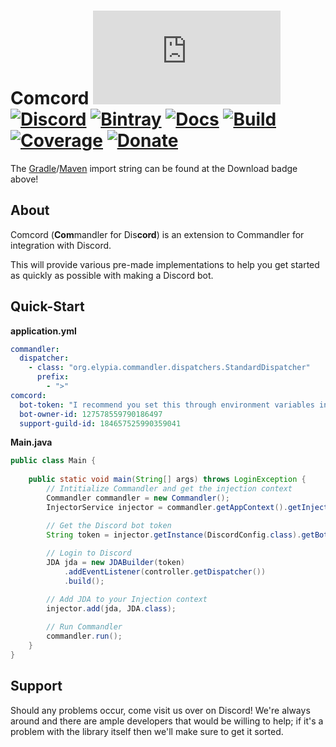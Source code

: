# Comcord [![Matrix]][matrix-community] [![Discord]][discord-guild] [![Bintray]][bintray-page] [![Docs]][documentation] [![Build]][gitlab] [![Coverage]][gitlab] [![Donate]][elypia-donate]
The [Gradle]/[Maven] import string can be found at the Download badge above!

## About
Comcord (**Com**mandler for Dis**cord**) is an extension to Commandler
for integration with Discord.  

This will provide various pre-made implementations to help you get
started as quickly as possible with making a Discord bot.

## Quick-Start

**application.yml**
```yml
commandler:
  dispatcher:
    - class: "org.elypia.commandler.dispatchers.StandardDispatcher"
      prefix:
        - ">"
comcord:
  bot-token: "I recommend you set this through environment variables instead."
  bot-owner-id: 127578559790186497
  support-guild-id: 184657525990359041
```

**Main.java**
```java
public class Main {
    
    public static void main(String[] args) throws LoginException {
        // Intitialize Commandler and get the injection context
        Commandler commandler = new Commandler();
        InjectorService injector = commandler.getAppContext().getInjector();

        // Get the Discord bot token
        String token = injector.getInstance(DiscordConfig.class).getBotToken();
        
        // Login to Discord
        JDA jda = new JDABuilder(token)
            .addEventListener(controller.getDispatcher())
            .build();

        // Add JDA to your Injection context
        injector.add(jda, JDA.class);
        
        // Run Commandler
        commandler.run();
    }
}
```

## Support
Should any problems occur, come visit us over on Discord!
We're always around and there are ample developers that would be 
willing to help; if it's a problem with the library itself 
then we'll make sure to get it sorted.

[matrix-community]: https://matrix.to/#/+elypia:matrix.org "Matrix Invite"
[discord-guild]: https://discordapp.com/invite/hprGMaM "Discord Invite"
[bintray-page]: https://bintray.com/elypia/comcord/core/_latestVersion "Bintray Latest Version"
[documentation]: https://elypia.gitlab.io/comcord "Commandler Documentation"
[gitlab]: https://gitlab.com/Elypia/comcord/commits/master "Repository on GitLab"
[elypia-donate]: https://elypia.org/donate "Donate to Elypia"
[Gradle]: https://gradle.org/ "Depend via Gradle"
[Maven]: https://maven.apache.org/ "Depend via Maven"

[Matrix]: https://img.shields.io/matrix/elypia-general:matrix.org?logo=matrix "Matrix Shield"
[Discord]: https://discordapp.com/api/guilds/184657525990359041/widget.png "Discord Shield"
[Bintray]: https://api.bintray.com/packages/elypia/comcord/core/images/download.svg "Bintray Download Shield"
[Docs]: https://img.shields.io/badge/Docs-Commandler-blue.svg "Commandler Documentation Shield"
[Build]: https://gitlab.com/Elypia/comcord/badges/master/pipeline.svg "GitLab Build Shield"
[Coverage]: https://gitlab.com/Elypia/comcord/badges/master/coverage.svg "GitLab Coverage Shield"
[Donate]: https://img.shields.io/badge/Elypia-Donate-blueviolet "Donate Shield"

